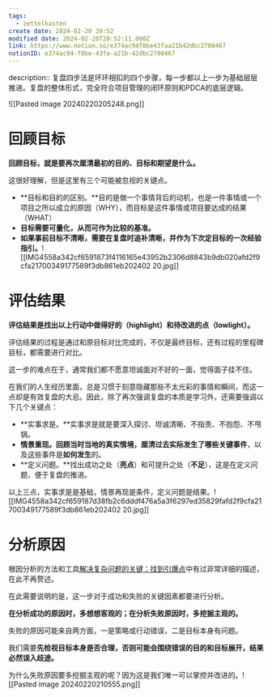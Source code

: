 ```yaml
---
tags:
  - zettelkasten
create date: 2024-02-20 20:52
modified date: 2024-02-20T20:52:11.000Z
link: https://www.notion.so/e374ac94f8be43faa21b42dbc2708467
notionID: e374ac94-f8be-43fa-a21b-42dbc2708467
---
```


description:: 复盘四步法是环环相扣的四个步骤，每一步都以上一步为基础层层推进。复盘的整体形式，完全符合项目管理的闭环原则和PDCA的底层逻辑。


![[Pasted image 20240220205248.png]]
# **回顾目标**

**回顾目标，就是要再次厘清最初的目的、目标和期望是什么。**

这很好理解，但是这里有三个可能被忽视的关键点。

- **目标和目的的区别。**目的是做一个事情背后的动机，也是一件事情或一个项目之所以成立的原因（WHY），而目标是这件事情或项目要达成的结果（WHAT）
- **目标需要可量化，从而可作为比较的基准。**
- **如果事前目标不清晰，需要在复盘时追补清晰，并作为下次定目标的一次经验指引。**![[IMG4558a342cf6591873f4116165e43952b2306d8843b9db020afd2f9cfa21700349177589f3db861eb202402 20.jpg]]
# **评估结果**

**评估结果是找出以上行动中做得好的（highlight）和待改进的点（lowlight）。**

评估结果的过程是通过和原目标对比完成的，不仅是最终目标，还有过程的里程碑目标，都需要进行对比。

这一步的难点在于，通常我们都不愿意坦诚面对不好的一面，觉得面子挂不住。

在我们的人生经历里面，总是习惯于刻意隐藏那些不太光彩的事情和瞬间，而这一点却是有效复盘的大忌。因此，除了再次强调复盘的本质是学习外，还需要强调以下几个关键点：

- **实事求是。**实事求是就是要深入探讨、坦诚清晰、不指责、不抱怨、不甩锅。
- **情景重现。**回顾当时当地的真实情境，厘清过去实际发生了哪些**关键事件**，以及这些事件是**如何发生**的。
- **定义问题。**找出成功之处（**亮点**）和可提升之处（**不足**），这是在定义问题，便于复盘的推进。

以上三点，实事求是是基础，情景再现是条件，定义问题是结果。![[IMG4558a342cf659187d38fb2c6dddf476a5a3f6297ed35829fafd2f9cfa21700349177589f3db861eb202402 20.jpg]]

# **分析原因**

根因分析的方法和工具[解决复杂问题的关键：找到引爆点](http://mp.weixin.qq.com/s?__biz=MzI0ODE5MDg2OA==&mid=2651608810&idx=1&sn=328bb650f3e884ca1d947ecad6e9f7be&chksm=f25c7411c52bfd07afc8b3c0ce3e45f62c94c9282fee36a8e57a27cd37c5d70ce0ca352b0fae&scene=21#wechat_redirect)中有过非常详细的描述，在此不再赘述。

在此需要说明的是，这一步对于成功和失败的关键因素都要进行分析。

**在分析成功的原因时，多想想客观的；在分析失败原因时，多挖掘主观的。**

失败的原因可能来自两方面，一是策略或行动错误，二是目标本身有问题。

我们需要**先检视目标本身是否合理，否则可能会围绕错误的目的和目标展开，结果必然误入歧途。**

为什么失败原因要多挖掘主观的呢？因为这是我们唯一可以掌控并改进的。![[Pasted image 20240220210555.png]]